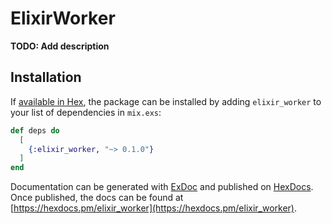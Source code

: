 # ElixirWorker

**TODO: Add description**

## Installation

If [available in Hex](https://hex.pm/docs/publish), the package can be installed
by adding `elixir_worker` to your list of dependencies in `mix.exs`:

```elixir
def deps do
  [
    {:elixir_worker, "~> 0.1.0"}
  ]
end
```

Documentation can be generated with [ExDoc](https://github.com/elixir-lang/ex_doc)
and published on [HexDocs](https://hexdocs.pm). Once published, the docs can
be found at [https://hexdocs.pm/elixir_worker](https://hexdocs.pm/elixir_worker).

